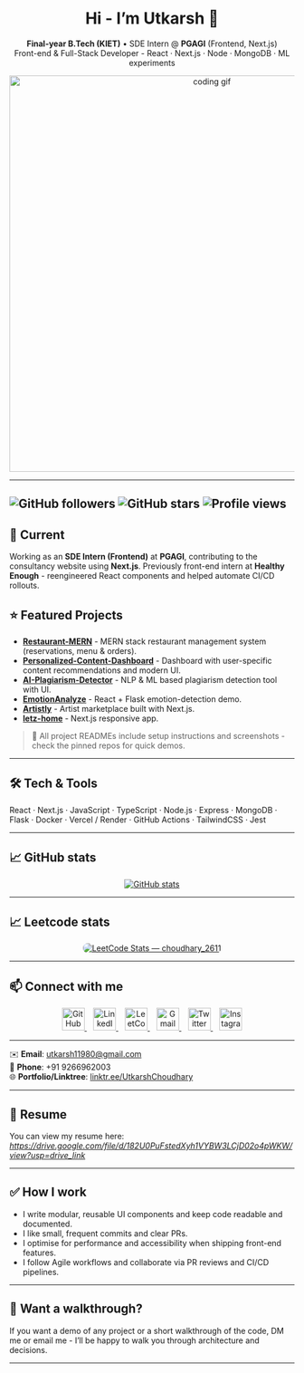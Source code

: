 <div align="center">

# Hi - I’m Utkarsh 👋  
**Final-year B.Tech (KIET)** • SDE Intern @ **PGAGI** (Frontend, Next.js)  
Front-end & Full-Stack Developer - React · Next.js · Node · MongoDB · ML experiments

<img src="https://user-images.githubusercontent.com/74038190/212741999-016fddbd-617a-4448-8042-0ecf907aea25.gif" alt="coding gif" width="700"/>

</div>

---
![GitHub followers](https://img.shields.io/github/followers/Darwingamer01?label=Follow&style=social)
![GitHub stars](https://img.shields.io/github/stars/Darwingamer01?style=social)
![Profile views](https://komarev.com/ghpvc/?username=Darwingamer01&label=Profile%20views&color=0e75b6&style=flat)
---

## 🔭 Current
Working as an **SDE Intern (Frontend)** at **PGAGI**, contributing to the consultancy website using **Next.js**. Previously front-end intern at **Healthy Enough** - reengineered React components and helped automate CI/CD rollouts.

## ⭐ Featured Projects

- **[Restaurant-MERN](https://github.com/Darwingamer01/Restaurant-MERN)** - MERN stack restaurant management system (reservations, menu & orders).  
- **[Personalized-Content-Dashboard](https://github.com/Darwingamer01/personalized-content-dashboard)** - Dashboard with user-specific content recommendations and modern UI.  
- **[AI-Plagiarism-Detector](https://github.com/Darwingamer01/AI-Plagiarism-Detector)** - NLP & ML based plagiarism detection tool with UI.  
- **[EmotionAnalyze](https://github.com/Darwingamer01/EmotionAnalyze)** - React + Flask emotion-detection demo.  
- **[Artistly](https://github.com/Darwingamer01/Artistly)** - Artist marketplace built with Next.js.  
- **[letz-home](https://github.com/Darwingamer01/letz-home)** - Next.js responsive app.

> 🔗 All project READMEs include setup instructions and screenshots - check the pinned repos for quick demos.

---

## 🛠️ Tech & Tools
React · Next.js · JavaScript · TypeScript · Node.js · Express · MongoDB · Flask · Docker · Vercel / Render · GitHub Actions · TailwindCSS · Jest

---

## 📈 GitHub stats
<div align="center">
  <a href="https://github.com/Darwingamer01">
    <img src="https://github-readme-stats.vercel.app/api?username=Darwingamer01&show_icons=true&count_private=true&line_height=24"
         alt="GitHub stats"
         style="max-width:100%;height:auto;" />
  </a>
</div>

---

## 📈 Leetcode stats
<div align="center">
  <a href="https://leetcode.com/u/choudhary_2611/" target="_blank" rel="noopener noreferrer">
    <img src="https://leetcard.jacoblin.cool/choudhary_2611?theme=dark&font=baloo&ext=heatmap"
         alt="LeetCode Stats — choudhary_2611"
         style="max-width:100%;height:auto;border-radius:8px;" />
  </a>
</div>

---

## 📫 Connect with me  

<div align="center">

<a href="https://github.com/Darwingamer01" target="_blank">
  <img src="https://cdn.jsdelivr.net/gh/devicons/devicon/icons/github/github-original.svg" alt="GitHub" width="40" height="40"/>
</a>
&nbsp;&nbsp;
<a href="https://www.linkedin.com/in/utkarsh-choudhary-999965289/" target="_blank">
  <img src="https://cdn.jsdelivr.net/gh/devicons/devicon/icons/linkedin/linkedin-original.svg" alt="LinkedIn" width="40" height="40"/>
</a>
&nbsp;&nbsp;
<a href="https://leetcode.com/u/choudhary_2611/" target="_blank">
  <img src="https://upload.wikimedia.org/wikipedia/commons/8/8e/LeetCode_Logo_1.png" alt="LeetCode" width="40" height="40"/>
</a>
&nbsp;&nbsp;
<a href="mailto:utkarsh11980@gmail.com">
  <img src="https://img.icons8.com/color/48/000000/gmail--v1.png" alt="Gmail" width="40" height="40"/>
</a>
&nbsp;&nbsp;
<a href="https://x.com/UChoudhary85651" target="_blank">
  <img src="https://cdn.jsdelivr.net/gh/devicons/devicon/icons/twitter/twitter-original.svg" alt="Twitter" width="40" height="40"/>
</a>
&nbsp;&nbsp;
<a href="https://www.instagram.com/utkarsh_choudhary_03/" target="_blank">
  <img src="https://img.icons8.com/fluency/48/000000/instagram-new.png" alt="Instagram" width="40" height="40"/>
</a>

</div>

---

✉️ **Email**: utkarsh11980@gmail.com  
📱 **Phone**: +91 9266962003  
🌐 **Portfolio/Linktree**: [linktr.ee/UtkarshChoudhary](https://linktr.ee/UtkarshChoudhary)

---

## 📄 Resume
You can view my resume here: *https://drive.google.com/file/d/182U0PuFstedXyh1VYBW3LCjD02o4pWKW/view?usp=drive_link*  

---

## ✅ How I work
- I write modular, reusable UI components and keep code readable and documented.  
- I like small, frequent commits and clear PRs.  
- I optimise for performance and accessibility when shipping front-end features.  
- I follow Agile workflows and collaborate via PR reviews and CI/CD pipelines.

---

## 🎯 Want a walkthrough?
If you want a demo of any project or a short walkthrough of the code, DM me or email me - I’ll be happy to walk you through architecture and decisions.

---

